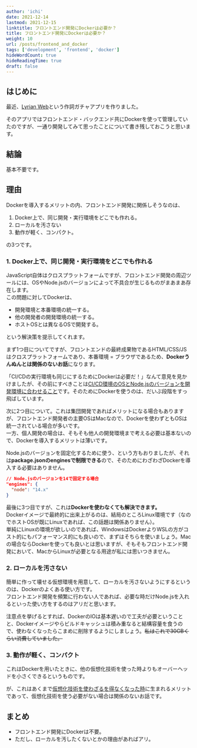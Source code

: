 ```yaml
---
author: 'ichi'
date: 2021-12-14
lastmod: 2021-12-15
linktitle: フロントエンド開発にDockerは必要か？
title: フロントエンド開発にDockerは必要か？
weight: 10
url: /posts/frontend_and_docker
tags: ['development', 'frontend', 'docker']
hideWordCount: true
hideReadingTime: true
draft: false
---
```


## はじめに

最近、<a class="border" href="https://lyrian-web.herokuapp.com/" target="_blank" rel="noopener noreferrer">Lyrian Web</a>という作詞ガチャアプリを作りました。

そのアプリではフロントエンド・バックエンド共にDockerを使って管理していたのですが、一通り開発してみて思ったことについて書き残しておこうと思います。

## 結論

<span class="positive">基本不要</span>です。

## 理由

Dockerを導入するメリットの内、フロントエンド開発に関係しそうなのは、

1. Docker上で、同じ開発・実行環境をどこでも作れる。
2. ローカルを汚さない
3. 動作が軽く、コンパクト。

の3つです。

### 1. Docker上で、同じ開発・実行環境をどこでも作れる

JavaScript自体はクロスプラットフォームですが、フロントエンド開発の周辺ツールには、OSやNode.jsのバージョンによって不具合が生じるものがまあまあ存在します。  
この問題に対してDockerは、

- 開発環境と本番環境の統一する。
- 他の開発者の開発環境の統一する。
- ホストOSとは異なるOSで開発する。

という解決策を提示してくれます。

まず1つ目についてですが、フロントエンドの最終成果物であるHTML/CSS/JSはクロスプラットフォームであり、本番環境 = ブラウザであるため、<b>Dockerうんぬんとは関係のないお話</b>になります。

「CI/CDの実行環境も同じにするためにDockerは必要だ！」なんて意見を見かけましたが、その前にすべきことは<u>CI/CD環境のOSとNode.jsのバージョンを開発環境に合わせること</u>です。そのためにDockerを使うのは、だいぶ段階をすっ飛ばしています。

次に2つ目について。これは集団開発であればメリットになる場合もありますが、フロントエンド開発者の主要OSはMacなので、Dockerを使わずともOSは統一されている場合が多いです。  
一方、個人開発の場合は、そもそも他人の開発環境まで考える必要は基本ないので、Dockerを導入するメリットは薄いです。

Node.jsのバージョンを固定化するために使う、という方もおりましたが、それは<b>package.jsonのenginesで制限できる</b>ので、そのためにわざわざDockerを導入する必要はありません。

```json
// Node.jsのバージョンを14で固定する場合
"engines": {
  "node": "14.x"
}
```

最後に3つ目ですが、これは<b>Dockerを使わなくても解決できます。</b>  
Dockerイメージで最終的に出来上がるのは、結局のところLinux環境です（なのでホストOSが既にLinuxであれば、この話題は関係ありません）。  
単純にLinuxの環境が欲しいのであれば、WindowsはDockerよりWSLの方がコスト的にもパフォーマンス的にも良いので、まずはそちらを使いましょう。Macの場合ならDockerを使っても良いとは思いますが、そもそもフロントエンド開発において、MacからLinuxが必要となる用途が私には思いつきません。

### 2. ローカルを汚さない

簡単に作って壊せる仮想環境を用意して、ローカルを汚さないようにするというのは、Dockerのよくある使い方です。  
フロントエンド開発を頻繁に行わない人であれば、必要な時だけNode.jsを入れるといった使い方をするのはアリだと思います。

注意点を挙げるとすれば、DockerのIOは基本遅いので工夫が必要ということと、Dockerイメージやらビルドキャッシュは積み重なると結構容量を食うので、使わなくなったらこまめに削除するようにしましょう。<span class="supplement"><s>私はこれで30GBくらい消費していました。</s></span>

### 3. 動作が軽く、コンパクト

これはDockerを用いたときに、他の仮想化技術を使った時よりもオーバーヘッドを小さくできるというものです。

が、これはあくまで<u>仮想化技術を使わざるを得なくなった時</u>に生まれるメリットであって、仮想化技術を使う必要がない場合は関係のないお話です。

## まとめ

- フロントエンド開発にDockerは不要。
- ただし、ローカルを汚したくないとかの理由があればアリ。
